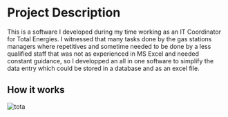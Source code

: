 # Project Description
This is a software I developed during my time working as an IT Coordinator for Total Energies. I witnessed that many tasks done by the gas stations managers where repetitives
and sometime needed to be done by a less qualified staff that was not as experienced in MS Excel and needed constant guidance, so I developped an all in one software 
to simplify the data entry which could be stored in a database and as an excel file. 

## How it works
![tota](https://user-images.githubusercontent.com/119140191/212503740-6c80c182-9a50-411f-b472-f2a8a94df045.png)



